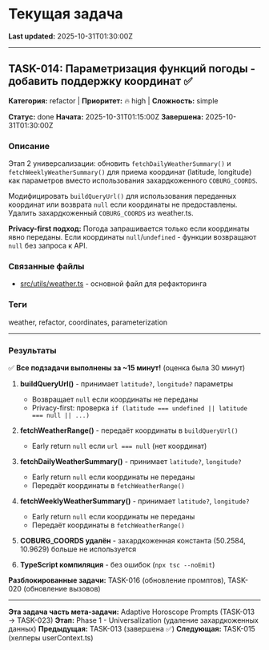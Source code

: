 # Текущая задача

**Last updated:** 2025-10-31T01:30:00Z

---

## TASK-014: Параметризация функций погоды - добавить поддержку координат ✅

**Категория:** refactor | **Приоритет:** 🔥 high | **Сложность:** simple

**Статус:** done
**Начата:** 2025-10-31T01:15:00Z
**Завершена:** 2025-10-31T01:30:00Z

### Описание

Этап 2 универсализации: обновить `fetchDailyWeatherSummary()` и `fetchWeeklyWeatherSummary()` для приема координат (latitude, longitude) как параметров вместо использования захардкоженного `COBURG_COORDS`.

Модифицировать `buildQueryUrl()` для использования переданных координат или возврата `null` если координаты не предоставлены. Удалить захардкоженный `COBURG_COORDS` из weather.ts.

**Privacy-first подход:** Погода запрашивается только если координаты явно переданы. Если координаты `null`/`undefined` - функции возвращают `null` без запроса к API.

### Связанные файлы

- [src/utils/weather.ts](../../src/utils/weather.ts) - основной файл для рефакторинга

### Теги

weather, refactor, coordinates, parameterization

---

### Результаты

✅ **Все подзадачи выполнены за ~15 минут!** (оценка была 30 минут)

1. **buildQueryUrl()** - принимает `latitude?`, `longitude?` параметры
   - Возвращает `null` если координаты не переданы
   - Privacy-first: проверка `if (latitude === undefined || latitude === null || ...)`

2. **fetchWeatherRange()** - передаёт координаты в `buildQueryUrl()`
   - Early return `null` если `url === null` (нет координат)

3. **fetchDailyWeatherSummary()** - принимает `latitude?`, `longitude?`
   - Early return `null` если координаты не переданы
   - Передаёт координаты в `fetchWeatherRange()`

4. **fetchWeeklyWeatherSummary()** - принимает `latitude?`, `longitude?`
   - Early return `null` если координаты не переданы
   - Передаёт координаты в `fetchWeatherRange()`

5. **COBURG_COORDS удалён** - захардкоженная константа (50.2584, 10.9629) больше не используется

6. **TypeScript компиляция** - без ошибок (`npx tsc --noEmit`)

**Разблокированные задачи:** TASK-016 (обновление промптов), TASK-020 (обновление вызовов)

---

**Эта задача часть мета-задачи:** Adaptive Horoscope Prompts (TASK-013 → TASK-023)
**Этап:** Phase 1 - Universalization (удаление захардкоженных данных)
**Предыдущая:** TASK-013 (завершена ✅)
**Следующая:** TASK-015 (хелперы userContext.ts)

